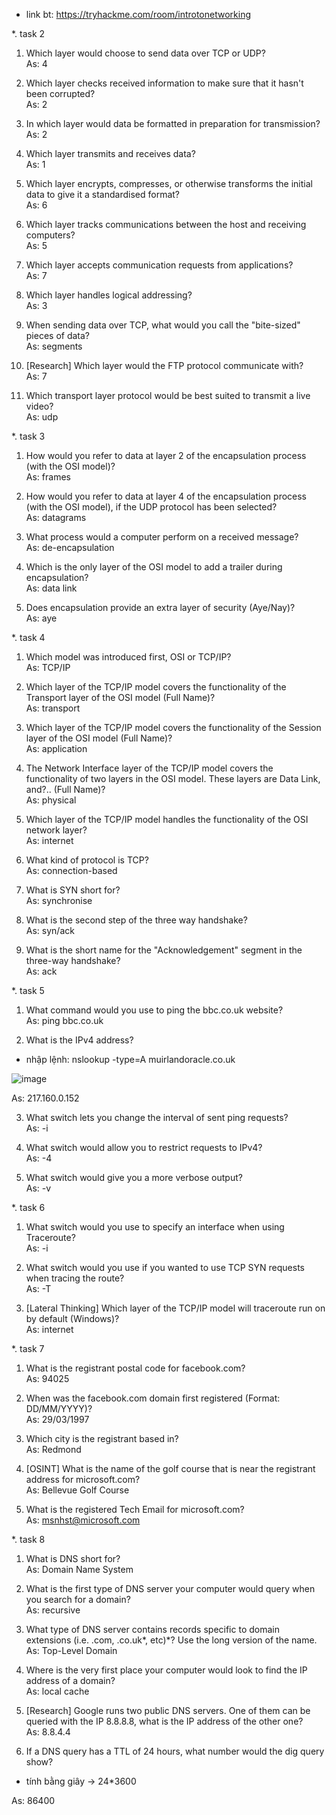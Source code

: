 - link bt: https://tryhackme.com/room/introtonetworking<br>

*. task 2<br>
1. Which layer would choose to send data over TCP or UDP?<br>
As: 4<br>

2. Which layer checks received information to make sure that it hasn't been corrupted?<br>
As: 2<br>

3. In which layer would data be formatted in preparation for transmission?<br>
As: 2<br>

4. Which layer transmits and receives data?<br>
As: 1<br>

5. Which layer encrypts, compresses, or otherwise transforms the initial data to give it a standardised format?<br>
As: 6<br>

6. Which layer tracks communications between the host and receiving computers?<br>
As: 5<br>

7. Which layer accepts communication requests from applications?<br>
As: 7<br>

8. Which layer handles logical addressing?<br>
As: 3<br>

9. When sending data over TCP, what would you call the "bite-sized" pieces of data?<br>
As: segments<br>

10. [Research] Which layer would the FTP protocol communicate with?<br>
As: 7<br>

11. Which transport layer protocol would be best suited to transmit a live video?<br>
As: udp<br>

*. task 3<br>
1. How would you refer to data at layer 2 of the encapsulation process (with the OSI model)?<br>
As: frames<br>

2. How would you refer to data at layer 4 of the encapsulation process (with the OSI model), if the UDP protocol has been selected?<br>
As: datagrams<br>

3. What process would a computer perform on a received message?<br>
As: de-encapsulation<br>

4. Which is the only layer of the OSI model to add a trailer during encapsulation?<br>
As: data link<br>

5. Does encapsulation provide an extra layer of security (Aye/Nay)?<br>
As: aye<br>

*. task 4<br>
1. Which model was introduced first, OSI or TCP/IP?<br>
As: TCP/IP<br>

2. Which layer of the TCP/IP model covers the functionality of the Transport layer of the OSI model (Full Name)?<br>
As: transport<br>

3. Which layer of the TCP/IP model covers the functionality of the Session layer of the OSI model (Full Name)?<br>
As: application<br>

4. The Network Interface layer of the TCP/IP model covers the functionality of two layers in the OSI model. These layers are Data Link, and?.. (Full Name)?<br>
As: physical <br>

5. Which layer of the TCP/IP model handles the functionality of the OSI network layer?<br>
As: internet<br>

6. What kind of protocol is TCP?<br>
As: connection-based<br>

7. What is SYN short for?<br>
As: synchronise<br>

8. What is the second step of the three way handshake?<br>
As: syn/ack<br>

9. What is the short name for the "Acknowledgement" segment in the three-way handshake?<br>
As: ack<br>

*. task 5<br>
1. What command would you use to ping the bbc.co.uk website?<br>
As: ping bbc.co.uk<br>

2. What is the IPv4 address?<br>
- nhập lệnh: nslookup -type=A muirlandoracle.co.uk<br>

![image](https://github.com/chaumoon/Lm_BT_CEH/assets/127403046/1fb57204-b59e-4b9c-ac6e-b2e8c828c37e)<br>

As: 217.160.0.152<br>

3. What switch lets you change the interval of sent ping requests?<br>
As: -i<br>

4. What switch would allow you to restrict requests to IPv4?<br>
As: -4<br>

5. What switch would give you a more verbose output?<br>
As: -v<br>

*. task 6<br>
1. What switch would you use to specify an interface when using Traceroute?<br>
As: -i<br>

2. What switch would you use if you wanted to use TCP SYN requests when tracing the route?<br>
As: -T<br>

3. [Lateral Thinking] Which layer of the TCP/IP model will traceroute run on by default (Windows)?<br>
As: internet<br>

*. task 7<br>
1. What is the registrant postal code for facebook.com?<br>
As: 94025<br>

2. When was the facebook.com domain first registered (Format: DD/MM/YYYY)?<br>
As: 29/03/1997<br>

3. Which city is the registrant based in?<br>
As: Redmond<br>

4. [OSINT] What is the name of the golf course that is near the registrant address for microsoft.com?<br>
As: Bellevue Golf Course<br>

5. What is the registered Tech Email for microsoft.com?<br>
As: msnhst@microsoft.com<br>

*. task 8<br>
1. What is DNS short for?<br>
As: Domain Name System<br>

2. What is the first type of DNS server your computer would query when you search for a domain?<br>
As: recursive<br>

3. What type of DNS server contains records specific to domain extensions (i.e. .com, .co.uk*, etc)*? Use the long version of the name.<br>
As: Top-Level Domain <br>

4. Where is the very first place your computer would look to find the IP address of a domain?<br>
As: local cache<br>

5. [Research] Google runs two public DNS servers. One of them can be queried with the IP 8.8.8.8, what is the IP address of the other one?<br>
As: 8.8.4.4<br>

6. If a DNS query has a TTL of 24 hours, what number would the dig query show?<br>
- tính bằng giây -> 24*3600<br>

As: 86400<br>

